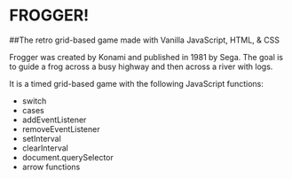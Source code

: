 # FROGGER!
##The retro grid-based game made with Vanilla JavaScript, HTML, & CSS

Frogger was created by Konami and published in 1981 by Sega. The goal is to guide a frog across a busy highway and then across a river with logs. 

It is a timed grid-based game with the following JavaScript functions:

- switch
- cases
- addEventListener
- removeEventListener
- setInterval
- clearInterval
- document.querySelector
- arrow functions
